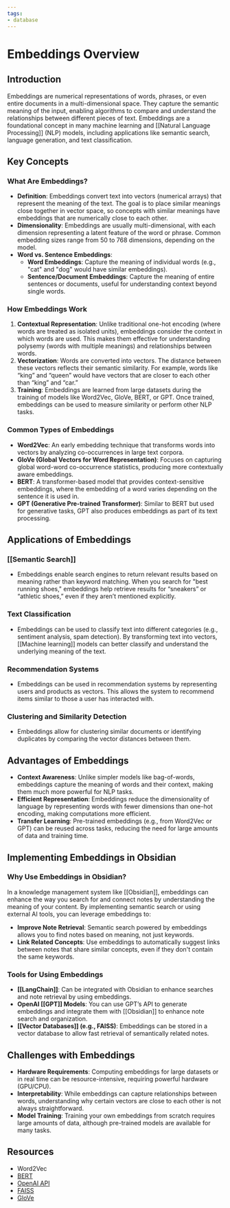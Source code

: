 ```yaml
---
tags:
- database
---
```


# Embeddings Overview

## Introduction

Embeddings are numerical representations of words, phrases, or even entire documents in a multi-dimensional space. They capture the semantic meaning of the input, enabling algorithms to compare and understand the relationships between different pieces of text. Embeddings are a foundational concept in many machine learning and [[Natural Language Processing]] (NLP) models, including applications like semantic search, language generation, and text classification.

## Key Concepts

### **What Are Embeddings?**

- **Definition**: Embeddings convert text into vectors (numerical arrays) that represent the meaning of the text. The goal is to place similar meanings close together in vector space, so concepts with similar meanings have embeddings that are numerically close to each other.
- **Dimensionality**: Embeddings are usually multi-dimensional, with each dimension representing a latent feature of the word or phrase. Common embedding sizes range from 50 to 768 dimensions, depending on the model.
- **Word vs. Sentence Embeddings**:
    - **Word Embeddings**: Capture the meaning of individual words (e.g., "cat" and "dog" would have similar embeddings).
    - **Sentence/Document Embeddings**: Capture the meaning of entire sentences or documents, useful for understanding context beyond single words.

### **How Embeddings Work**

1. **Contextual Representation**: Unlike traditional one-hot encoding (where words are treated as isolated units), embeddings consider the context in which words are used. This makes them effective for understanding polysemy (words with multiple meanings) and relationships between words.
2. **Vectorization**: Words are converted into vectors. The distance between these vectors reflects their semantic similarity. For example, words like “king” and “queen” would have vectors that are closer to each other than “king” and “car.”
3. **Training**: Embeddings are learned from large datasets during the training of models like Word2Vec, GloVe, BERT, or GPT. Once trained, embeddings can be used to measure similarity or perform other NLP tasks.

### **Common Types of Embeddings**

- **Word2Vec**: An early embedding technique that transforms words into vectors by analyzing co-occurrences in large text corpora.
- **GloVe (Global Vectors for Word Representation)**: Focuses on capturing global word-word co-occurrence statistics, producing more contextually aware embeddings.
- **BERT**: A transformer-based model that provides context-sensitive embeddings, where the embedding of a word varies depending on the sentence it is used in.
- **GPT (Generative Pre-trained Transformer)**: Similar to BERT but used for generative tasks, GPT also produces embeddings as part of its text processing.

## Applications of Embeddings

### **[[Semantic Search]]**

- Embeddings enable search engines to return relevant results based on meaning rather than keyword matching. When you search for "best running shoes," embeddings help retrieve results for “sneakers” or “athletic shoes,” even if they aren’t mentioned explicitly.

### **Text Classification**

- Embeddings can be used to classify text into different categories (e.g., sentiment analysis, spam detection). By transforming text into vectors, [[Machine learning]] models can better classify and understand the underlying meaning of the text.

### **Recommendation Systems**

- Embeddings can be used in recommendation systems by representing users and products as vectors. This allows the system to recommend items similar to those a user has interacted with.

### **Clustering and Similarity Detection**

- Embeddings allow for clustering similar documents or identifying duplicates by comparing the vector distances between them.

## Advantages of Embeddings

- **Context Awareness**: Unlike simpler models like bag-of-words, embeddings capture the meaning of words and their context, making them much more powerful for NLP tasks.
- **Efficient Representation**: Embeddings reduce the dimensionality of language by representing words with fewer dimensions than one-hot encoding, making computations more efficient.
- **Transfer Learning**: Pre-trained embeddings (e.g., from Word2Vec or GPT) can be reused across tasks, reducing the need for large amounts of data and training time.

## Implementing Embeddings in Obsidian

### **Why Use Embeddings in Obsidian?**

In a knowledge management system like [[Obsidian]], embeddings can enhance the way you search for and connect notes by understanding the meaning of your content. By implementing semantic search or using external AI tools, you can leverage embeddings to:

- **Improve Note Retrieval**: Semantic search powered by embeddings allows you to find notes based on meaning, not just keywords.
- **Link Related Concepts**: Use embeddings to automatically suggest links between notes that share similar concepts, even if they don't contain the same keywords.

### **Tools for Using Embeddings**

- **[[LangChain]]**: Can be integrated with Obsidian to enhance searches and note retrieval by using embeddings.
- **OpenAI [[GPT]] Models**: You can use GPT’s API to generate embeddings and integrate them with [[Obsidian]] to enhance note search and organization.
- **[[Vector Databases]] (e.g., FAISS)**: Embeddings can be stored in a vector database to allow fast retrieval of semantically related notes.

## Challenges with Embeddings

- **Hardware Requirements**: Computing embeddings for large datasets or in real time can be resource-intensive, requiring powerful hardware (GPU/CPU).
- **Interpretability**: While embeddings can capture relationships between words, understanding why certain vectors are close to each other is not always straightforward.
- **Model Training**: Training your own embeddings from scratch requires large amounts of data, although pre-trained models are available for many tasks.

## Resources

- Word2Vec
- [BERT](https://arxiv.org/abs/1810.04805)
- [OpenAI API](https://openai.com/api/)
- [FAISS](https://github.com/facebookresearch/faiss)
- [GloVe](https://nlp.stanford.edu/projects/glove/)

